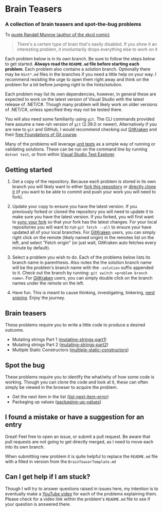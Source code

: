 # Brain Teasers

### A collection of brain teasers and spot-the-bug problems

To [quote Randall Munroe (author of the xkcd comic)](http://xkcd.com/356/)
> There's a certain type of brain that's easily disabled. If you show it an interesting problem, it involuntarily drops everything else to work on it

Each problem below is in its own branch. Be sure to follow the steps below to get started. **Always read the `README.md` file before starting each problem.** Each problem also contains a solution branch. Optionally there may be `Hint*.md` files in the branches if you need a little help on your way. I recommend resisting the urge to open them right away and think on the problem for a bit before jumping right to the hints/solution.

Each problem may list its own dependencies, however, in general these are expected to work on the latest version of Visual Studio with the latest release of .NET/C#. Though many problem will likely work on older versions of .NET/C#, unless specified they may not be tested there. 

You will also need some familiarity using `git`. The CLI commands provided here assume a new-ish version of `git` (2.39.0 or newer). Alternatively if you are new to `git` and GitHub, I would recommend checking out [GitKraken](https://gitkraken.keboo.dev) and their [free Foundations of Git course](https://learn.gitkraken.com).

Many of the problems will leverage [unit tests](https://learn.microsoft.com/dotnet/core/testing/) as a simple way of running or validating solutions. These can be run on the command line by running `dotnet test`, or from within [Visual Studio Test Explorer](https://learn.microsoft.com/visualstudio/test/run-unit-tests-with-test-explorer).

## Getting started

1. Get a copy of the repository.
Because each problem is stored in its own branch you will likely want to either [fork this repository](https://docs.github.com/get-started/quickstart/fork-a-repo) or [directly clone it](https://docs.github.com/repositories/creating-and-managing-repositories/cloning-a-repository) (if you want to be able to commit and push your work you will need to fork).

2. Update your copy to ensure you have the latest version. 
If you previously forked or cloned the repository you will need to update it to make sure you have the latest version. If you forked, you will first want to [sync your fork](https://docs.github.com/pull-requests/collaborating-with-pull-requests/working-with-forks/syncing-a-fork) so that your fork has the latest changes. For your local repositories you will want to run `git fetch --all` to ensure your have updated all of your local branches. For [GitKraken](https://gitkraken.keboo.dev) users, you can simply right click on the remote (likely named origin) in the remotes list on the left, and select "Fetch origin" (or just wait, GitKraken auto fetches every minute by default).

3. Select a problem you wish to do.
Each of the problems below lists its branch name in parenthesis. Also notes the the solution branch name will be the problem's branch name with the `-solution` suffix appended to it. Check out the branch by running: `git switch <problem branch name>`. For [GitKraken](https://gitkraken.keboo.dev) users, you can simply double click on the branch names under the remote on the left.

4. Have fun.
This is meant to cause thinking, investigating, tinkering, [nerd sniping](http://xkcd.com/356/). Enjoy the journey. 

## Brain teasers
These problems require you to write a little code to produce a desired outcome.

- Mutating strings Part 1 ([mutating-strings-part1](https://github.com/Keboo/BrainTeasers/tree/mutating-strings-part1))
- Mutating strings Part 2 ([mutating-strings-part2](https://github.com/Keboo/BrainTeasers/tree/mutating-strings-part2))
- Multiple Static Constructors ([multiple-static-constructors](https://github.com/Keboo/BrainTeasers/tree/multiple-static-constructors))

## Spot the bug
These problems require you to identify the what/why of how some code is working. Though you can clone the code and look at it, these can often simply be viewed in the browser to acquire the problem.

- Get the next item in the list ([list-next-item-error](https://github.com/Keboo/BrainTeasers/tree/list-next-item-error))
- Packaging up values ([packaging-up-values](https://github.com/Keboo/BrainTeasers/tree/packaging-up-values))

## I found a mistake or have a suggestion for an entry
Great! Feel free to open an issue, or submit a pull request. 
Be aware that pull requests are not going to get directly merged, as I need to move each into its own branch.

When submitting new problem it is quite helpful to replace the `README.md` file with a filled in version from the `BrainTeaserTemplate.md`

## Can I get help if I am stuck?
Though I will try to answer questions raised in issues here, my intention is to eventually make a [YouTube video](https://youtube.keboo.dev) for each of the problems explaining them. Please check for a video link within the problem's `README.md` file to see if your question is answered there.